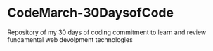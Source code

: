 # CodeMarch-30DaysofCode
Repository of my 30 days of coding commitment to learn and review fundamental web devolpment technologies 
